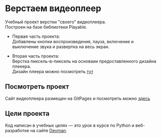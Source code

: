 # Верстаем видеоплеер

Учебный проект верстки "своего" видеоплеера.  
Построен на базе библиотеки Playable.

- Первая часть проекта:  
Добавлены кнопки воспроизведения, пауза, включение и выключение звука и развертка на весь экран.

- Вторая часть проекта:  
Верстка пиксель-в-пиксель на основаии предоставленного дизайна плееера.  
Дизайн плеера можно посмотреть [тут](https://github.com/kruser66/player-layout/blob/master/static/layout.png)

## Посмотреть проект

Сайт видеоплеера размещен на GitPages и посмотреть можно [здесь](https://kruser66.github.io/player-layout/)

## Цели проекта

Код написан в учебных целях — это урок в курсе по Python и веб-разработке на сайте [Devman](https://dvmn.org).
